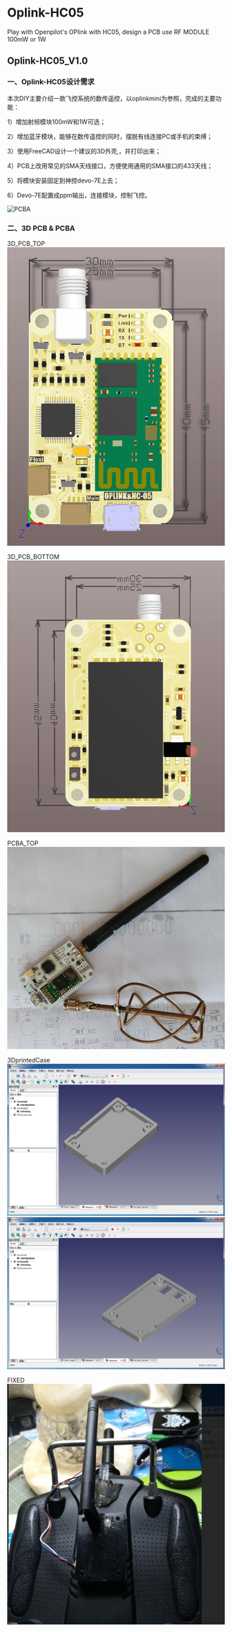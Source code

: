 # Oplink-HC05

Play with Openpilot's OPlink with HC05, design a PCB use RF MODULE 100mW or 1W

## Oplink-HC05_V1.0

### 一、Oplink-HC05设计需求

本次DIY主要介绍一款飞控系统的数传遥控，以oplinkmini为参照，完成的主要功能：

1）增加射频模块100mW和1W可选；

2）增加蓝牙模块，能够在数传遥控的同时，摆脱有线连接PC或手机的束缚；

3）使用FreeCAD设计一个建议的3D外壳,，并打印出来；

4）PCB上改用常见的SMA天线接口，方便使用通用的SMA接口的433天线；

5）将模块安装固定到神控devo-7E上去；

6）Devo-7E配置成ppm输出，连接模块，控制飞控。

![PCBA](https://github.com/xfce/oplink-hc05/raw/master/Oplink-hc05_V1.0/img/hc05.png)

### 二、3D PCB & PCBA

3D_PCB_TOP
![3D_PCB_TOP](https://github.com/xfce/oplink-hc05/raw/master/Oplink-hc05_V1.0/img/3DPCBtop.png)

3D_PCB_BOTTOM
![3D_PCB_BOTTOM](https://github.com/xfce/oplink-hc05/raw/master/Oplink-hc05_V1.0/img/3Dpcbbottom.png) 

PCBA_TOP
![PCBA_TOP](https://github.com/xfce/oplink-hc05/raw/master/Oplink-hc05_V1.0/img/PCBA.png)

3DprintedCase
![casebottom_TOP](https://github.com/xfce/oplink-hc05/raw/master/Oplink-hc05_V1.0/img/casebottom.png)
![casetop_TOP](https://github.com/xfce/oplink-hc05/raw/master/Oplink-hc05_V1.0/img/casetop.png)

FIXED
![fixed](https://github.com/xfce/oplink-hc05/raw/master/Oplink-hc05_V1.0/img/fixed.png)
